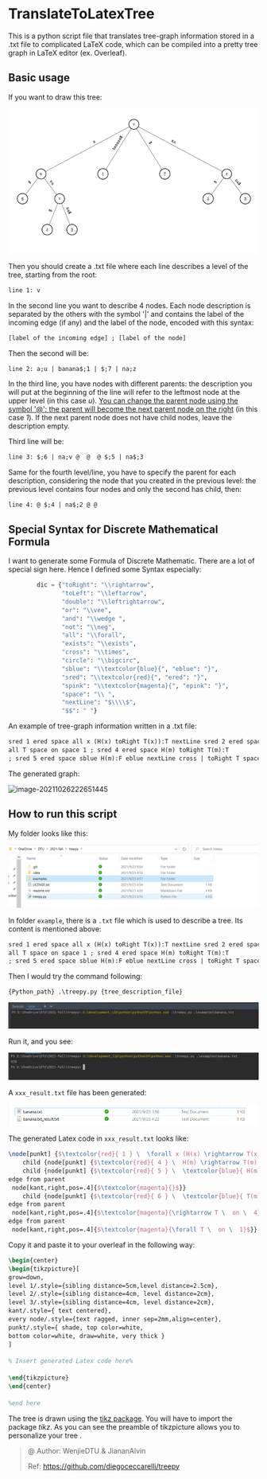 # TranslateToLatexTree #

This is a python script file that translates tree-graph information stored in a .txt file to complicated LaTeX code, which can be compiled into a pretty tree graph in LaTeX editor (ex. Overleaf).

## Basic usage

If you want to draw this tree:


![Banana tree](https://github.com/diegoceccarelli/treepy/raw/master/examples/banana.png)

Then you should create a .txt file where each line describes a level of the tree, starting from the root:

```txt
line 1: v
```

In the second line you want to describe 4 nodes. Each node description is separated by the others with the symbol '|' and contains the label of the incoming edge (if any) and the label of the node, encoded with this syntax: 

```txt
[label of the incoming edge] ; [label of the node]
```

Then the second will be: 

```
line 2: a;u | banana$;1 | $;7 | na;z
```

In the third line, you have nodes with different parents: the description you will put at the beginning of the line will refer to the leftmost node at the upper level (in this case *u*). <u>You can change the parent node using the symbol '@': the parent will become the next parent node on the right</u> (in this case *1*). If the next parent node does not  have child nodes, leave the description empty.

Third line will be: 	

```txt
line 3: $;6	| na;v @  @  @ $;5 | na$;3
```

Same for the fourth level/line, you have to specify the parent for each description, considering the node that you 
created in the previous level: the previous level contains four nodes and only the second has child, then:

```txt
line 4: @ $;4 | na$;2 @ @ 
```



## Special Syntax for Discrete Mathematical Formula

I want to generate some Formula of Discrete Mathematic. There are a lot of special sign here. Hence I defined some Syntax especially:

```python
        dic = {"toRight": "\\rightarrow",
               "toLeft": "\\leftarrow",
               "double": "\\leftrightarrow",
               "or": "\\vee",
               "and": "\\wedge ",
               "not": "\\neg",
               "all": "\\forall",
               "exists": "\\exists",
               "cross": "\\times",
               "circle": "\\bigcirc",
               "sblue": "\\textcolor{blue}{", "eblue": "}",
               "sred": "\\textcolor{red}{", "ered": "}",
               "spink": "\\textcolor{magenta}{", "epink": "}",
               "space": "\\ ",
               "nextLine": "$\\\\$",
               "$$": " "}
```

An example of tree-graph information written in a .txt file:

``` txt
sred 1 ered space all x (H(x) toRight T(x)):T nextLine sred 2 ered space sblue H(m):T eblue nextLine sred 3 ered space sblue T(m):F eblue
all T space on space 1 ; sred 4 ered space H(m) toRight T(m):T
; sred 5 ered space sblue H(m):F eblue nextLine cross | toRight T space on space 4 ; sred 6 ered space sblue T(m):T eblue nextLine cross
```

The generated graph:

![image-20211026222651445](C:\Users\19869\AppData\Roaming\Typora\typora-user-images\image-20211026222651445.png)

## How to run this script ##

My folder looks like this:

![image-20210923042034398](https://raw.githubusercontent.com/gggdttt/ImageBeds/master/img/202109230420476.png)

In folder `example`, there is a `.txt` file which is used to describe a tree. Its content is mentioned above:

```txt
sred 1 ered space all x (H(x) toRight T(x)):T nextLine sred 2 ered space sblue H(m):T eblue nextLine sred 3 ered space sblue T(m):F eblue
all T space on space 1 ; sred 4 ered space H(m) toRight T(m):T
; sred 5 ered space sblue H(m):F eblue nextLine cross | toRight T space on space 4 ; sred 6 ered space sblue T(m):T eblue nextLine cross
```

Then I would try the command following:

```bas
{Python_path} .\treepy.py {tree_description_file}
```

![image-20210923041905791](https://raw.githubusercontent.com/gggdttt/ImageBeds/master/img/202109230419856.png)

Run it, and you see:

![image-20210923042250478](https://raw.githubusercontent.com/gggdttt/ImageBeds/master/img/202109230422553.png)

A `xxx_result.txt` file has been generated:

![image-20210923042336812](https://raw.githubusercontent.com/gggdttt/ImageBeds/master/img/202109230423880.png)

The generated Latex code in `xxx_result.txt` looks like:

```latex
\node[punkt] {$\textcolor{red}{ 1 } \  \forall x (H(x) \rightarrow T(x)):T $\\$ \textcolor{red}{ 2 } \  \textcolor{blue}{ H(m):T } $\\$ \textcolor{red}{ 3 } \  \textcolor{blue}{ T(m):F }$}
	child {node[punkt] {$\textcolor{red}{ 4 } \  H(m) \rightarrow T(m):T$}
	child {node[punkt] {$\textcolor{red}{ 5 } \  \textcolor{blue}{ H(m):F } $\\$ \times$}
edge from parent
 node[kant,right,pos=.4]{$\textcolor{magenta}{}$}}
	child {node[punkt] {$\textcolor{red}{ 6 } \  \textcolor{blue}{ T(m):T } $\\$ \times$}
edge from parent
 node[kant,right,pos=.4]{$\textcolor{magenta}{\rightarrow T \  on \  4}$}}
edge from parent
 node[kant,right,pos=.4]{$\textcolor{magenta}{\forall T \  on \  1}$}};
```

Copy it and paste it to your overleaf in the following way:

```latex
\begin{center}
\begin{tikzpicture}[
grow=down,
level 1/.style={sibling distance=5cm,level distance=2.5cm},
level 2/.style={sibling distance=4cm, level distance=2cm},
level 3/.style={sibling distance=4cm, level distance=2cm},
kant/.style={ text centered},
every node/.style={text ragged, inner sep=2mm,align=center},
punkt/.style={ shade, top color=white,
bottom color=white, draw=white, very thick }
]

% Insert generated Latex code here%

\end{tikzpicture}
\end{center}

%end here
```

The tree is drawn using the [tikz package](http://www.texample.net/tikz/). You will have to import the package *tikz*. As you can see the preamble of tikzpicture allows you to personalize your tree .




> @ Author: WenjieDTU & JiananAlvin
>
> Ref: https://github.com/diegoceccarelli/treepy

